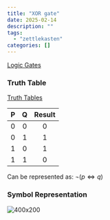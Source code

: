 ```yaml
---
title: "XOR gate"
date: 2025-02-14
description: ""
tags: 
  - "zettlekasten"
categories: []
---
```


[Logic Gates](Logic%20Gates.md)

### Truth Table 
[Truth Tables](Truth%20Tables.md)

| P | Q | Result |
| :-: | :-: | :-: |
|0|0|0|
|0|1|1|
|1|0|1|
|1|1|0|

Can be represented as: $\lnot (p \Leftrightarrow q)$

### Symbol Representation
![ 400x200](XOR_GATE.png%20)
